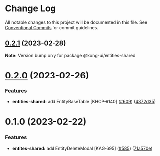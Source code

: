# Change Log

All notable changes to this project will be documented in this file.
See [Conventional Commits](https://conventionalcommits.org) for commit guidelines.

## [0.2.1](https://github.com/Kong/shared-ui-components/compare/@kong-ui/entities-shared@0.2.0...@kong-ui/entities-shared@0.2.1) (2023-02-28)

**Note:** Version bump only for package @kong-ui/entities-shared





# [0.2.0](https://github.com/Kong/shared-ui-components/compare/@kong-ui/entities-shared@0.1.0...@kong-ui/entities-shared@0.2.0) (2023-02-26)


### Features

* **entities-shared:** add EntityBaseTable [KHCP-6140] ([#609](https://github.com/Kong/shared-ui-components/issues/609)) ([4372d35](https://github.com/Kong/shared-ui-components/commit/4372d35e07e8e3fff6b2dc6a25250dabb3f2098b))





# 0.1.0 (2023-02-22)


### Features

* **entites-shared:** add EntityDeleteModal [KAG-695] ([#585](https://github.com/Kong/shared-ui-components/issues/585)) ([71a570e](https://github.com/Kong/shared-ui-components/commit/71a570e8f777246b70950d867ea12caf4e443d4c))
